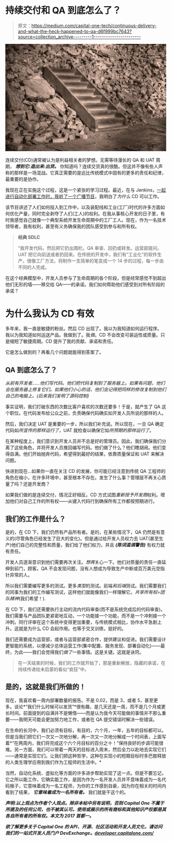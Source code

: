 # 持续交付和 QA 到底怎么了？

> 原文：<https://medium.com/capital-one-tech/continuous-delivery-and-what-the-heck-happened-to-qa-d6f999bc7643?source=collection_archive---------1----------------------->

![](img/7f204941dfff481d0aa654f939bbc041.png)

连续交付(CD)通常被认为是利益相关者的梦想。无需等待漫长的 QA 和 UAT 周期， ***想到它:造出来:出货。*** 你知道吗？连续交货真的很酷。但这并不像有些人声称的那样是一场混战。它真正需要的是远比传统模式中固有的更多的责任和纪律，最重要的是协作。

我现在正在实施这个过程，这是一个紧张的学习过程。最近，在与 Jenkins，[一起进行自动化部署工作时，我听了一个广播节目](http://www.npr.org/programs/ted-radio-hour/443411154/the-meaning-of-work)，我明白了*为什么* CD 可以工作。

该节目讲述了人们如何投入到工作中，以及装配线和工业(工厂)时代的许多方面如何优化产量，同时完全剥夺了人们(工人)的权利。在我从事核心开发的日子里，有时我感觉自己就像一个典型系统开发生命周期中的工厂工人。现在，作为一名技术领导者，我有权利，甚至有义务确保我的团队感受到参与和所有权。

> **经典 SDLC**
> 
> “我开发代码，然后把它扔出围栏。QA 审查、回扔或转发。运营部提问。UAT 把它向前送或者扔回来。在传统的开发中，我们有“工业化”的软件生产，很像工厂方法，将制作一支简单的笔变成一个 14 步的过程，每一步由不同的人完成。

在这个经典模型中，开发人员参与了生命周期的各个阶段，但是经常感觉不到超出他们无形的墙——移交给 QA——的承诺。我们如何帮助他们感受到对所有阶段的承诺？

# 为什么我认为 CD 有效

多年来，我一直是敏捷的粉丝。然后 CD 出现了。我以为我知道如何运行程序。我以为我知道如何运送产品。我做到了。我*做*。CD 不会改变可装运性或质量。只是缩短了敏捷周期。CD 提升了我的贡献、承诺和责任。

它是怎么做到的？再看几个问题就能得到答案了。

## **QA 到底怎么了？**

*从前有开发者……*他们写代码。他们把代码复制到了服务器上。如果有问题，他们会在服务器上修复它们。如果他们小心的话，他们会记得把同样的修改复制到他们自己的电脑上。*(后来我们发明了源码控制)*

事实证明，我们打破东西的次数比客户喜欢的次数还要多！于是，就产生了 QA 这个职位。在代码发布给公众之前，负责确保代码确实如开发人员所说的那样的人。

然后，我们决定 UAT 是重要的一步，所以我们补充说。所以现在，一旦 QA 确定代码如*所宣传的那样运行了*，UAT 就检查以确保它如*所预期的那样运行了*。

在某种程度上，我们意识到开发人员并不总是好的管理员。因此，我们确保我们分离了这些角色，并将开发人员推回编写代码。他们做了什么？他们瞎胡闹。他们变得自满。他们开始抛弃代码，希望得到最好的结果，依靠质量保证和 UAT 来解决问题。

快进到现在…如果你一直在关注 CD 的发展，你可能已经注意到传统 QA 工程师的角色在缩小，在许多环境中，甚至根本不存在。发生了什么事？管理层不再关心质量了吗？还是开发商？

如果我们做的是连续交付，情况正好相反。CD 方式试图*重新授予开发商*权利。增加他们对自己工作的所有权——从键入代码行到确保所有工作都按预期进行。

## 我们的工作是什么？

是的，在 CD 下，我们仍然有产品所有者。是的，在某些情况下，QA 仍然是有意义的(尽管角色已经发生了巨大的变化)。但是通过给开发人员权力去 UAT(甚至生产)他们自己的完整性和质量，我们给了他们权力，并且 ***(陈词滥调警告)*** 有权力就有责任。

开发人员逐渐意识到他们需要再次关注。*想再*关心一下。他们对质量的责任一直延伸到前门，顾客。QA 不会发现问题，没有人想成为导致生产中断或百万美元空指针异常的人。

所以我们需要编写更多的测试。更多*类型*的测试。前端*和后端*测试。我们需要我们的同事为我们的工作编写测试，这样他们就能像我们一样理解它。*共享所有权=团队精神*(我们希望！).

在 CD 下，我们还需要执行主动的流内代码审查(而不是系统完成后的代码审查)。我们需要与产品团队更紧密地互动，一个功能接一个功能，而不是一个冲刺接一个冲刺。同行评审在这个系统中变得更加重要，与传统模式相比，协作水平急剧上升。这就是为什么 CD 会起作用。也等于交叉训练，挺好的。

我们还需要成为运营部，或者与运营部紧密合作，提供建议和促进。我们需要设计更智能的系统，以便减少总体运营工作(集中配置、服务发现、部署自动化)——最终，为此——我们会觉得我们*做了*一些事情。这是关键。这就是诀窍。

> 在一天结束的时候，我们的工作就开始了，那是重新解放，隐藏的承诺，在持续传递给未启蒙的看似“疯狂”中。

## **是的，这就是我们所做的！**

现在，我喜欢看一周内部署数量的报告。不是 0.02，而是 3，或者 5，甚至更多。谈论*“我们什么时候可以发货”*很有趣，是几天还是一周，而不是几个月或更长时间。前面提到的自满并不是懒惰——而是认为我今天可能做的事情并不那么重要——我明天可能会更加努力地工作，或者在 QA 提交错误时解决一些错误。

在生命的长河中，我们必须有目标，有目的，六个月，一年，五年的目标都可以。但是当我们把它们一次又一次地分解，再一次又一次地分解成一个时间表，上面写着*“在两周内，我们将完成这个六个月目标的百分之十！”保持良好的步调可能很难。另一方面，我们可以带着一两天的目标进入周末，然后全力以赴地去实现它们——通常是实现它们。让我们把这种哲学，这种在实现小的短期目标时多巴胺释放的人类生理学应用到我们作为工程师的生活中。*

当然，自动化系统、虚拟化等方面的许多进步帮助实现了这一点。但是不要忘记，它之所以能工作，它确实能工作，是因为作为一名开发人员并不意味着成为一名代码猴子，它意味着成为一名工程师，为你的工作感到自豪，因为你在相关的时间内看到了结果， ***它意味着成为一名所有者。*** 我们就是干这个的。

***声明:以上观点为作者个人观点。除非本帖中另有说明，否则 Capital One 不属于所提及的任何公司，也不被其认可。使用或展示的所有商标和其他知识产权都是其各自所有者的所有权。本文为 2017 首都一。***

***欲了解更多关于 Capital One 的 API、开源、社区活动和开发人员文化，请访问我们的一站式开发人员门户 DevExchange。***[***developer.capitalone.com/***](https://developer.capitalone.com/)